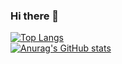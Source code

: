 ### Hi there 👋

<!--
**ktj1997/ktj1997** is a ✨ _special_ ✨ repository because its `README.md` (this file) appears on your GitHub profile.

Here are some ideas to get you started:

- 🔭 I’m currently working on ...
- 🌱 I’m currently learning ...
- 👯 I’m looking to collaborate on ...
- 🤔 I’m looking for help with ...
- 💬 Ask me about ...
- 📫 How to reach me: ...
- 😄 Pronouns: ...
- ⚡ Fun fact: ...
-->
[![Top Langs](https://github-readme-stats.vercel.app/api/top-langs/?username=ktj1997&layout=compact)](https://github.com/anuraghazra/github-readme-stats)        
[![Anurag's GitHub stats](https://github-readme-stats.vercel.app/api?username=ktj1997)](https://github.com/anuraghazra/github-readme-stats)


